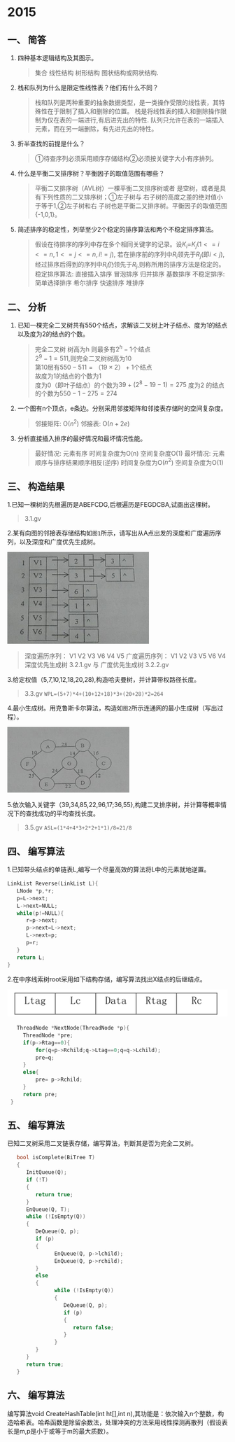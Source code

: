 # 2015

## 一、 简答

1. 四种基本逻辑结构及其图示。

   > 集合 线性结构 树形结构 图状结构或网状结构.

2. 栈和队列为什么是限定性线性表？他们有什么不同？

   >栈和队列是两种重要的抽象数据类型，是一类操作受限的线性表，其特殊性在于限制了插入和删除的位置。
栈是将线性表的插入和删除操作限制为仅在表的一端进行,有后进先出的特性.
队列只允许在表的一端插入元素，而在另一端删除，有先进先出的特性。

3. 折半查找的前提是什么？

   >①待查序列必须采用顺序存储结构②必须按关键字大小有序排列。

4. 什么是平衡二叉排序树？平衡因子的取值范围有哪些？

   >平衡二又排序树（AVL树）一棵平衡二叉排序树或者
   >是空树，或者是具有下列性质的二又排序树；①左子树与
   >右子树的高度之差的绝对值小于等于1,②左子树和右
   >子树也是平衡二又排序树。平衡因子的取值范围{-1,0,1}。

5. 简述排序的稳定性，列举至少2个稳定的排序算法和两个不稳定排序算法。

   >假设在待排序的序列中存在多个相同关键字的记录。设$K_{i}$=$K_{j}$($1<=i<=n,1<=j<=n,i!=j$),
   >若在排序前的序列中$R_{i}$领先于$R_{j}$(即$i<j$),经过排序后得到的序列中$R_{i}$仍领先于$R_{j}$,则称所用的排序方法是稳定的。
   >稳定排序算法: 直接插入排序 冒泡排序 归并排序 基数排序
   >不稳定排序: 简单选择排序 希尔排序 快速排序 堆排序

## 二、 分析

1. 已知一棵完全二叉树共有550个结点，求解该二叉树上叶子结点、度为1的结点以及度为2的结点的个数。

   >完全二叉树 树高为h 则最多有$2^h-1$个结点  
   > $2^9-1=511$,则完全二叉树树高为10  
   >第10层有$550-511=（19×2）+1$个结点  
   >故度为1的结点的个数为1  
   >度为0（即叶子结点）的个数为$39+(2^8-19-1)=275$
   >度为2 的结点的个数为$550-1-275=274$

2. 一个图有n个顶点，e条边。分别采用邻接矩阵和邻接表存储时的空间复杂度。

   > 邻接矩阵: O($n^2$)
   > 邻接表: O($n+2e$)

3. 分析直接插入排序的最好情况和最坏情况性能。

   > 最好情况: 元素有序  时间复杂度为O(n) 空间复杂度O(1)
   > 最坏情况: 元素顺序与排序结果顺序相反(逆序) 时间复杂度为O($n^2$)  空间复杂度为O(1)

## 三、 构造结果

1.已知一棵树的先根遍历是ABEFCDG,后根遍历是FEGDCBA,试画出这棵树。
>3.1.gv

2.某有向图的邻接表存储结构如`图1`所示，请写出从A点出发的深度和广度遍历序列，以及深度和广度优先生成树。

![3.2](3.2.png)

>深度遍历序列： V1 V2 V3 V6 V4 V5
>广度遍历序列： V1 V2 V3 V5 V6 V4
>深度优先生成树 3.2.1.gv 与 广度优先生成树 3.2.2.gv

3.给定权值（5,7,10,12,18,20,28),构造哈夫曼树，并计算带权路径长度。

>3.3.gv
>`WPL=(5+7)*4+(10+12+18)*3+(20+28)*2=264`

4.最小生成树。用克鲁斯卡尔算法，构造如`图2`所示连通网的最小生成树（写出过程）。

![3.4](3.4.png)

5.依次输入关键字（39,34,85,22,96,17;36,55},构建二叉排序树，并计算等概率情况下的查找成功的平均查找长度。

>3.5.gv
>`ASL=(1*4+4*3+2*2+1*1)/8=21/8`

## 四、 编写算法

1.已知带头结点的单链表L,编写一个尽量高效的算法将L中的元素就地逆置。

```c
LinkList Reverse(LinkList L){
   LNode *p,*r;
   p=L->next;
   L->next=NULL;
   while(p!=NULL){
      r=p->next;
      p->next=L->next;
      L->next=p;
      p=r;
   }
   return L;
}
```

2.在中序线索树root采用如下结构存储，编写算法找出X结点的后继结点。

![4.2](4.2.png)

   ```c
      ThreadNode *NextNode(ThreadNode *p){
        ThreadNode *pre;
        if(p->Rtag==0){
            for(q=p->Rchild;q->Ltag==0;q=q->Lchild);
            pre=q;
        }
        else{
            pre= p->Rchild;
        } 
        return pre;
    }
   ```

## 五、 编写算法

已知二叉树采用二叉链表存储，编写算法，判断其是否为完全二叉树。

```c
   bool isComplete(BiTree T)
   {
      InitQueue(Q);
      if (!T)
      {
         return true;
      }
      EnQueue(Q, T);
      while (!IsEmpty(Q))
      {
         DeQueue(Q, p);
         if (p)
         {
               EnQueue(Q, p->lchild);
               EnQueue(Q, p->rchild);
         }
         else
         {
               while (!IsEmpty(Q))
               {
                  DeQueue(Q, p);
                  if (p)
                  {
                     return false;
                  }
               }
         }
      }
      return true;
   }
```

## 六、 编写算法

编写算法void CreateHashTable(int ht[],int n),其功能是：依次输入n个整数，构造哈希表。哈希函数是除留余数法，处理冲突的方法采用线性探测再散列（假设表长是m,p是小于或等于m的最大质数）。
